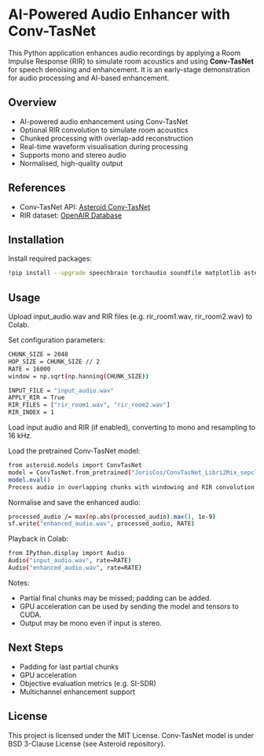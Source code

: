 # AI-Powered Audio Enhancer with Conv-TasNet

This Python application enhances audio recordings by applying a Room Impulse Response (RIR) to simulate room acoustics and using **Conv-TasNet** for speech denoising and enhancement. It is an early-stage demonstration for audio processing and AI-based enhancement.

## Overview

- AI-powered audio enhancement using Conv-TasNet
- Optional RIR convolution to simulate room acoustics
- Chunked processing with overlap-add reconstruction
- Real-time waveform visualisation during processing
- Supports mono and stereo audio
- Normalised, high-quality output

## References

- Conv-TasNet API: [Asteroid Conv-TasNet](https://asteroid.readthedocs.io/en/v0.3.3/apidoc/asteroid.models.conv_tasnet.html)  
- RIR dataset: [OpenAIR Database](https://www.openair.hosted.york.ac.uk/?page_id=36)  

## Installation

Install required packages:

```bash
!pip install --upgrade speechbrain torchaudio soundfile matplotlib asteroid ipywidgets
```
## Usage

Upload input_audio.wav and RIR files (e.g. rir_room1.wav, rir_room2.wav) to Colab.

Set configuration parameters:
```bash
CHUNK_SIZE = 2048
HOP_SIZE = CHUNK_SIZE // 2
RATE = 16000
window = np.sqrt(np.hanning(CHUNK_SIZE))

INPUT_FILE = "input_audio.wav"
APPLY_RIR = True
RIR_FILES = ["rir_room1.wav", "rir_room2.wav"]
RIR_INDEX = 1
```
Load input audio and RIR (if enabled), converting to mono and resampling to 16 kHz.

Load the pretrained Conv-TasNet model:
```bash
from asteroid.models import ConvTasNet
model = ConvTasNet.from_pretrained("JorisCos/ConvTasNet_Libri2Mix_sepclean_16k")
model.eval()
Process audio in overlapping chunks with windowing and RIR convolution.
```
Normalise and save the enhanced audio:
```bash
processed_audio /= max(np.abs(processed_audio).max(), 1e-9)
sf.write("enhanced_audio.wav", processed_audio, RATE)
```
Playback in Colab:
```bash
from IPython.display import Audio
Audio("input_audio.wav", rate=RATE)
Audio("enhanced_audio.wav", rate=RATE)
```

Notes:
- Partial final chunks may be missed; padding can be added.
- GPU acceleration can be used by sending the model and tensors to CUDA.
- Output may be mono even if input is stereo.

## Next Steps
- Padding for last partial chunks
- GPU acceleration
- Objective evaluation metrics (e.g. SI-SDR)
- Multichannel enhancement support

## License
This project is licensed under the MIT License. Conv-TasNet model is under BSD 3-Clause License (see Asteroid repository).
